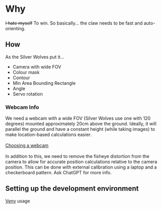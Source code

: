 # Why

~~I hate myself~~ To win. So basically... the claw needs to be fast and auto-orienting.

## How

As the Silver Wolves put it...

- Camera with wide FOV
- Colour mask
- Contour
- Min Area Bounding Rectangle
- Angle
- Servo rotation

### Webcam Info

We need a webcam with a wide FOV (Silver Wolves use one with 120 degrees) mounted approximately 20cm above the ground. Ideally, it will parallel the ground and have a constant height (while taking images) to make location-based calculations easier.
<br>
<br>
[Choosing a webcam](https://github.com/FIRST-Tech-Challenge/FtcRobotController/wiki/Webcams-for-FTC-VisionPortal)
<br>
<br>
In addition to this, we need to remove the fisheye distortion from the camera to allow for accurate position calculations relative to the camera position. This can be done with external calibration using a laptop and a checkerboard pattern. Ask ChatGPT for more info.

## Setting up the development environment

[Venv](https://docs.python.org/3/library/venv.html) usage
